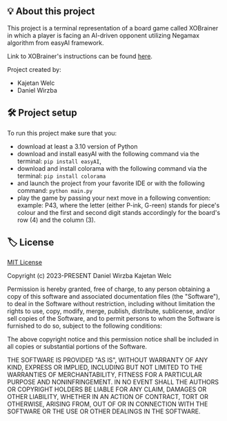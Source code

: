 ## 💡 About this project

This project is a terminal representation of a board game called XOBrainer in which a player is facing an AI-driven opponent utilizing Negamax algorithm from easyAI framework.

Link to XOBrainer's instructions can be found [here](https://opensource.org/licenses/MIT).

Project created by:
- Kajetan Welc
- Daniel Wirzba

## 🛠️ Project setup
To run this project make sure that you:
- download at least a 3.10 version of Python
- download and install easyAI with the following command via the terminal:
`pip install easyAI`,
- download and install colorama with the following command via the terminal:
`pip install colorama`
- and launch the project from your favorite IDE or with the following command:
`python main.py`
- play the game by passing your next move in a following convention:
example: P43,
where the letter (either P-ink, G-reen) stands for piece's colour and the first and second digit
stands accordingly for the board's row (4) and the column (3).



## 🏷️ License
[MIT License](https://opensource.org/licenses/MIT)

Copyright (c) 2023-PRESENT Daniel Wirzba Kajetan Welc

Permission is hereby granted, free of charge, to any person obtaining a copy of
this software and associated documentation files (the "Software"), to deal in
the Software without restriction, including without limitation the rights to
use, copy, modify, merge, publish, distribute, sublicense, and/or sell copies of
the Software, and to permit persons to whom the Software is furnished to do so,
subject to the following conditions:

The above copyright notice and this permission notice shall be included in all
copies or substantial portions of the Software.

THE SOFTWARE IS PROVIDED "AS IS", WITHOUT WARRANTY OF ANY KIND, EXPRESS OR
IMPLIED, INCLUDING BUT NOT LIMITED TO THE WARRANTIES OF MERCHANTABILITY, FITNESS
FOR A PARTICULAR PURPOSE AND NONINFRINGEMENT. IN NO EVENT SHALL THE AUTHORS OR
COPYRIGHT HOLDERS BE LIABLE FOR ANY CLAIM, DAMAGES OR OTHER LIABILITY, WHETHER
IN AN ACTION OF CONTRACT, TORT OR OTHERWISE, ARISING FROM, OUT OF OR IN
CONNECTION WITH THE SOFTWARE OR THE USE OR OTHER DEALINGS IN THE SOFTWARE.